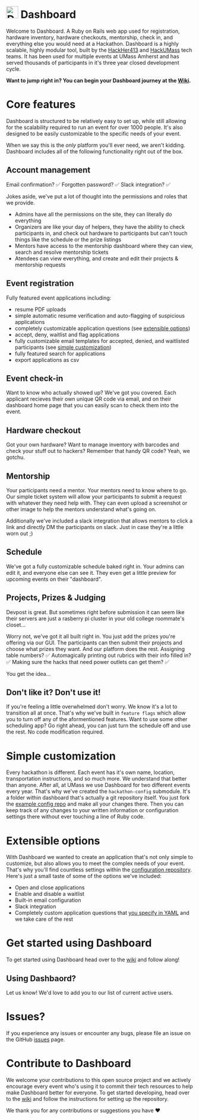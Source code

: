 # <img src="https://github.com/hackumass/dashboard/raw/master/app/assets/images/dashboard-logo.png" height=32 alt="Dashboard Logo" /> Dashboard
Welcome to Dashboard. A Ruby on Rails web app used for registration, hardware inventory, hardware checkouts, mentorship, check in, and everything else you would need at a Hackathon. Dashboard is a highly scalable, highly modular tool, built by the [HackHer413](https://hackher413.com) and [HackUMass](https://hackumass.com) tech teams. It has been used for multiple events at UMass Amherst and has served thousands of participants in it's three year closed development cycle.

**Want to jump right in? You can begin your Dashboard journey at the [Wiki](https://github.com/hackumass/dashboard/wiki).**

# Core features

Dashboard is structured to be relatively easy to set up, while still allowing for the scalability required to run an event for over 1000 people. It's also designed to be easily customizable to the specific needs of your event.

When we say this is the _only_ platform you'll ever need, we aren't kidding. Dashboard includes all of the following functionality right out of the box.

## Account management
Email confirmation? ✅ Forgotten password? ✅ Slack integration? ✅

Jokes aside, we've put a lot of thought into the permissions and roles that we provide.
- Admins have all the permissions on the site, they can literally do everything
- Organizers are like your day of helpers, they have the ability to check participants in, and check out hardware to participants but can't touch things like the schedule or the prize listings
- Mentors have access to the mentorship dashboard where they can view, search and resolve mentorship tickets
- Atendees can view everything, and create and edit their projects & mentorship requests

## Event registration
Fully featured event applications including:
- resume PDF uploads 
- simple automatic resume verification and auto-flagging of suspicious applications
- completely customizable application questions (see [extensible options](#extensible-options))
- accept, deny, waitlist and flag applications
- fully customizable email templates for accepted, denied, and waitlisted participants (see [simple customization](#simple-customization))
- fully featured search for applications
- export applications as csv

## Event check-in
Want to know who actually showed up? We've got you covered. Each applicant recieves their own unique QR code via email, and on their dashboard home page that you can easily scan to check them into the event.

## Hardware checkout
Got your own hardware? Want to manage inventory with barcodes and check your stuff out to hackers? Remember that handy QR code? Yeah, we gotchu.

## Mentorship
Your participants need a mentor. Your mentors need to know where to go. Our simple ticket system will allow your participants to submit a request with whatever they need help with. They can even upload a screenshot or other image to help the mentors understand what's going on.

Additionally we've included a slack integration that allows mentors to click a link and directly DM the participants on slack. Just in case they're a little worn out ;)

## Schedule
We've got a fully customizable schedule baked right in. Your admins can edit it, and everyone else can see it. They even get a little preview for upcoming events on their "dashboard".

## Projects, Prizes & Judging
Devpost is great. But sometimes right before submission it can seem like their servers are just a rasberry pi cluster in your old college roommate's closet...

Worry not, we've got it all built right in. You just add the prizes you're offering via our GUI. The participants can then submit their projects and choose what prizes they want. And our platform does the rest. Assigning table numbers? ✅ Automagically printing out rubrics with their info filled in? ✅ Making sure the hacks that need power outlets can get them? ✅

You get the idea...

## Don't like it? Don't use it!
If you're feeling a little overwhelmed don't worry. We know it's a lot to transition all at once. That's why we've built in `feature flags` which allow you to turn off any of the aformentioned features. Want to use some other scheduling app? Go right ahead, you can just turn the schedule off and use the rest. No code modification required.

# Simple customization
Every hackathon is different. Each event has it's own name, location, transportation instructions, and so much more. We understand that better than anyone. After all, at UMass we use Dashboard for two different events every year. That's why we've created the `hackathon-config` submodule. It's a folder within dashboard that's actually a git repository itself. You just fork the [example config repo](https://github.com/redpandahacks-config) and make all your changes there. Then you can keep track of any changes to your written information or configuration settings there without ever touching a line of Ruby code.

# Extensible options
With Dashboard we wanted to create an application that's not only simple to customize, but also allows you to meet the complex needs of your event. That's why you'll find countless settings within the [configuration repository](https://github.com/hackumass/redpandahacks-config). Here's just a small taste of some of the options we've included:

- Open and close applications
- Enable and disable a waitlist
- Built-in email configuration
- Slack integration
- Completely custom application questions that [you specify in YAML](https://github.com/hackumass/redpandahacks-config/blob/master/event_application.yml) and we take care of the rest

# Get started using Dashboard
To get started using Dashboard head over to the [wiki](https://github.com/hackumass/dashboard/wiki) and follow along!

## Using Dashbaord?
Let us know! We'd love to add you to our list of current active users.

# Issues?
If you experience any issues or encounter any bugs, please file an issue on the GitHub [issues](https://github.com/hackumass/dashboard/issues) page.

# Contribute to Dashboard
We welcome your contributions to this open source project and we actively encourage every event who's using it to commit their tech resources to help make Dashboard better for everyone. To get started developing, head over to the [wiki](https://github.com/hackumass/dashboard/wiki) and follow the instructions for setting up the repository.

We thank you for any contributions or suggestions you have ❤️
